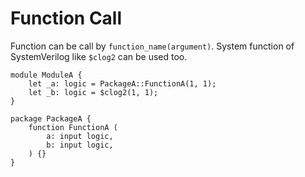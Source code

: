 # Function Call

Function can be call by `function_name(argument)`.
System function of SystemVerilog like `$clog2` can be used too.

```veryl,playground
module ModuleA {
    let _a: logic = PackageA::FunctionA(1, 1);
    let _b: logic = $clog2(1, 1);
}

package PackageA {
    function FunctionA (
        a: input logic,
        b: input logic,
    ) {}
}
```
